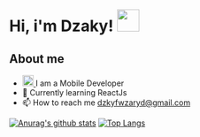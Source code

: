 # Hi, i'm Dzaky! <img src="https://github.com/DzakyFawwaz/dzaky-me/blob/main/wave.gif" width="40" height="40"/>
## About me

- <a href="https://dev.to/dzakyfawwaz">
  <img src="https://d2fltix0v2e0sb.cloudfront.net/dev-badge.svg" alt="Dzaky Fawwaz's DEV Profile" height="20" width="20"> </a> I am a Mobile Developer
- 🌱 Currently learning ReactJs
- 📫 How to reach me [dzkyfwzaryd@gmail.com](https://mail.google.com/mail/u/0/#inboxcompose=CllgCJZWxvLwpwvVNBkQwDhQzfKLrqxjzpWtJLxztgHpVvvntnBwxbNWcNglKLjQCwLtkXHzknV "Email Dzaky")



[![Anurag's github stats](https://github-readme-stats.vercel.app/api?username=DzakyFawwaz&theme=default)](https://github.com/DzakyFawwaz/github-readme-stats) [![Top Langs](https://github-readme-stats.vercel.app/api/top-langs/?username=DzakyFawwaz&layout=compact)](https://github.com/DzakyFawwaz/github-readme-stats)


